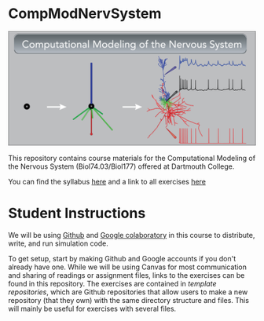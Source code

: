 # CompModNervSystem
![Computational Modeling of the Nervous System](banner.png)

This repository contains course materials for the Computational Modeling of the Nervous System (Biol74.03/Biol177) offered at Dartmouth College.

You can find the syllabus [here](https://docs.google.com/document/d/1ow-h_6V3g89aZ7iHeo_yJW3xh3MkHT4pvXPPNdWci-o/edit?usp=share_link) and a link to all exercises [here](https://github.com/CompModNervSystem/CompModNervSystem/tree/main/exercises)

# Student Instructions

We will be using [Github](https://github.com) and [Google colaboratory](https://colab.research.google.com) in this course to distribute, write, and run simulation code. 

To get setup, start by making Github and Google accounts if you don't already have one. While we will be using Canvas for most communication and sharing of readings or assignment files, links to the exercises can be found in this repository. The exercises are contained in *template repositories*, which are Github repositories that allow users to make a new repository (that they own) with the same directory structure and files. This will mainly be useful for exercises with several files. 


